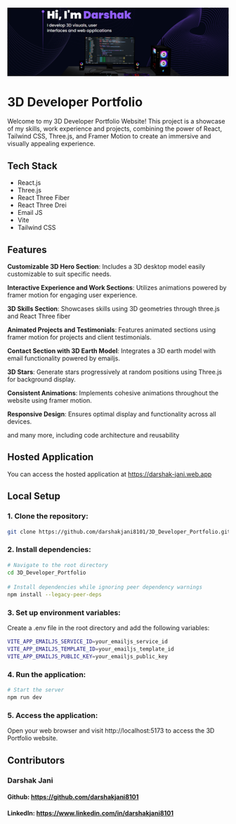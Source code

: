 <div align="center">
  <br />
      <img src="https://github.com/darshakjani8101/3D_Developer_Portfolio/blob/main/src/assets/readme_img.png" alt="Project Banner">
  <br />
</div>

# 3D Developer Portfolio

Welcome to my 3D Developer Portfolio Website! This project is a showcase of my skills, work experience and projects, combining the power of React, Tailwind CSS, Three.js, and Framer Motion to create an immersive and visually appealing experience.

## Tech Stack

- React.js
- Three.js
- React Three Fiber
- React Three Drei
- Email JS
- Vite
- Tailwind CSS


## Features

**Customizable 3D Hero Section**: Includes a 3D desktop model easily customizable to suit specific needs.

**Interactive Experience and Work Sections**: Utilizes animations powered by framer motion for engaging user experience.

**3D Skills Section**: Showcases skills using 3D geometries through three.js and React Three fiber

**Animated Projects and Testimonials**: Features animated sections using framer motion for projects and client testimonials.

**Contact Section with 3D Earth Model**: Integrates a 3D earth model with email functionality powered by emailjs.

**3D Stars**: Generate stars progressively at random positions using Three.js for background display.

**Consistent Animations**: Implements cohesive animations throughout the website using framer motion.

**Responsive Design**: Ensures optimal display and functionality across all devices.

and many more, including code architecture and reusability 

## Hosted Application
You can access the hosted application at https://darshak-jani.web.app

## Local Setup

### 1. Clone the repository:

```bash
git clone https://github.com/darshakjani8101/3D_Developer_Portfolio.git
```

### 2. Install dependencies:

```bash
# Navigate to the root directory
cd 3D_Developer_Portfolio

# Install dependencies while ignoring peer dependency warnings
npm install --legacy-peer-deps
```

### 3. Set up environment variables:
Create a .env file in the root directory and add the following variables:

```bash
VITE_APP_EMAILJS_SERVICE_ID=your_emailjs_service_id
VITE_APP_EMAILJS_TEMPLATE_ID=your_emailjs_template_id
VITE_APP_EMAILJS_PUBLIC_KEY=your_emailjs_public_key
```

### 4. Run the application:

```bash
# Start the server
npm run dev
```

### 5. Access the application:
Open your web browser and visit http://localhost:5173 to access the 3D Portfolio website.

## Contributors
### Darshak Jani
#### Github: https://github.com/darshakjani8101
#### LinkedIn: https://www.linkedin.com/in/darshakjani8101
